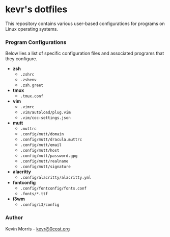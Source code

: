 # kevr's dotfiles

This repository contains various user-based configurations for
programs on Linux operating systems.

### Program Configurations

Below lies a list of specific configuration files and associated
programs that they configure.

* **zsh**
    * `.zshrc`
    * `.zshenv`
    * `.zsh.greet`
* **tmux**
    * `.tmux.conf`
* **vim**
    * `.vimrc`
    * `.vim/autoload/plug.vim`
    * `.vim/coc-settings.json`
* **mutt**
    * `.muttrc`
    * `.config/mutt/domain`
    * `.config/mutt/dracula.muttrc`
    * `.config/mutt/email`
    * `.config/mutt/host`
    * `.config/mutt/password.gpg`
    * `.config/mutt/realname`
    * `.config/mutt/signature`
* **alacritty**
    * `.config/alacritty/alacritty.yml`
* **fontconfig**
    * `.config/fontconfig/fonts.conf`
    * `.fonts/*.ttf`
* **i3wm**
    * `.config/i3/config`

### Author

Kevin Morris - kevr@0cost.org

